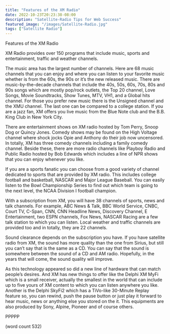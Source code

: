 ```yaml
---
title: "Features of the XM Radio"
date: 2022-10-23T20:23:38-08:00
description: "Satellite-Radio Tips for Web Success"
featured_image: "/images/Satellite-Radio.jpg"
tags: ["Satellite Radio"]
---
```


Features of the XM Radio

XM Radio provides over 150 programs that include music, sports and entertainment, traffic and weather channels.

The music area has the largest number of channels. Here are 68 music channels that you can enjoy and where you can listen to your favorite music whether is from the 60s, the 90s or it’s the new released music. There are music-by-the-decade channels that include the 40s, 50s, 60s, 70s, 80s and 90s songs which are mostly pop/rock outlets, the Top 20 channel, Love Songs, Movie Soundtracks, Show Tunes, MTV, VH1, and a Global hits channel. For those you prefer new music there is the Unsigned channel and the XMU channel. The last one can be compared to a college station. If you are a jazz fan, XM offers you live music from the Blue Note club and the B.B. King Club in New York City.

There are entertainment shows on XM radio hosted by Tom Perry, Snoop Dog or Quincy Jones. Comedy shows may be found on the High Voltage channel where shock jocks Opie and Anthony do their job now uncensored. In totally, XM has three comedy channels including a family comedy channel. Beside these, there are more radio channels like Playboy Radio and Public Radio hosted by Bob Edwards which includes a line of NPR shows that you can enjoy whenever you like.

If you are a sports fanatic you can choose from a good variety of channel dedicated to sports that are provided by XM radio. This includes college football and basketball, NASCAR and Major League Baseball. You can easily listen to the Bowl Championship Series to find out which team is going to the next level, the NCAA Division I football champion.

With a subscription from XM, you will have 38 channels of sports, news and talk channels. For example, ABC News & Talk, BBC World Service, CNBC, Court TV, C-Span, CNN, CNN Headline News, Discovery Channel, E Entertainment, two ESPN channels, Fox News, NASCAR Racing are a few talk station to which you can listen. Local weather and traffic channels are provided too and in totally, they are 22 channels. 

Sound clearance depends on the subscription you have. If you have satellite radio from XM, the sound has more quality than the one from Sirius, but still you can’t say that is the same as a CD. You can say that the sound is somewhere between the sound of a CD and AM radio. Hopefully, in the years that will come, the sound quality will improve.

As this technology appeared so did a new line of hardware that can match people’s desires. 
And XM has new things to offer like the Delphi XM MyFi which is a small receiver, actually the smallest in the world that can include up to five yours of XM content to which you can listen anywhere you like. Another is the Delphi SkyFi2 which has a TiVo-like 30-Minute Replay feature so, you can rewind, push the pause button or just play it forward to hear music, news or anything else you stored on the it. This equipments are also produced by Sony, Alpine, Pioneer and of course others.  

PPPPP

(word count 532)

